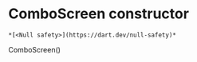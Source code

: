 


# ComboScreen constructor




    *[<Null safety>](https://dart.dev/null-safety)*



ComboScreen()












